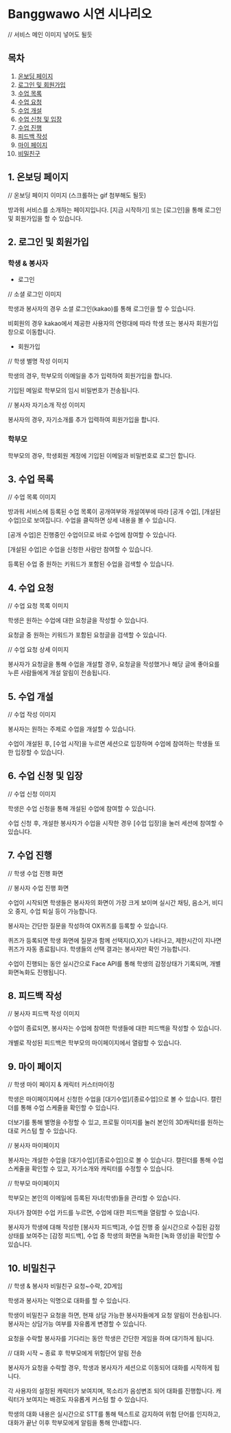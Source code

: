 # Banggwawo 시연 시나리오

// 서비스 메인 이미지 넣어도 될듯

## 목차
1. [온보딩 페이지](#1-온보딩-페이지)
2. [로그인 및 회원가입](#2-로그인-및-회원가입)
3. [수업 목록](#3-수업-목록)
4. [수업 요청](#4-수업-요청)
5. [수업 개설](#5-수업-개설)
6. [수업 신청 및 입장](#6-수업-신청-및-입장)
7. [수업 진행](#7-수업-진행)
8. [피드백 작성](#8-피드백-작성)
9. [마이 페이지](#9-마이-페이지)
10. [비밀친구](#10-비밀친구)

## 1. 온보딩 페이지

// 온보딩 페이지 이미지 (스크롤하는 gif 첨부해도 될듯)

방과워 서비스를 소개하는 페이지입니다. [지금 시작하기] 또는 [로그인]을 통해 로그인 및 회원가입을 할 수 있습니다.





## 2. 로그인 및 회원가입

### 학생 & 봉사자

- 로그인

// 소셜 로그인 이미지

학생과 봉사자의 경우 소셜 로그인(kakao)를 통해 로그인을 할 수 있습니다.

비회원의 경우 kakao에서 제공한 사용자의 연령대에 따라 학생 또는 봉사자 회원가입 창으로 이동합니다.



- 회원가입

// 학생 별명 작성 이미지

학생의 경우, 학부모의 이메일을 추가 입력하여 회원가입을 합니다.

기입된 메일로 학부모의 임시 비밀번호가 전송됩니다.



// 봉사자 자기소개 작성 이미지

봉사자의 경우, 자기소개를 추가 입력하여 회원가입을 합니다.



### 학부모

학부모의 경우, 학생회원 계정에 기입된 이메일과 비밀번호로 로그인 합니다. 





## 3. 수업 목록

// 수업 목록 이미지

방과워 서비스에 등록된 수업 목록이 공개여부와 개설여부에 따라 [공개 수업], [개설된 수업]으로 보여집니다. 수업을 클릭하면 상세 내용을 볼 수 있습니다.

[공개 수업]은 진행중인 수업이므로 바로 수업에 참여할 수 있습니다.

[개설된 수업]은 수업을 신청한 사람만 참여할 수 있습니다.



등록된 수업 중 원하는 키워드가 포함된 수업을 검색할 수 있습니다.







## 4. 수업 요청

// 수업 요청 목록 이미지

학생은 원하는 수업에 대한 요청글을 작성할 수 있습니다.

요청글 중 원하는 키워드가 포함된 요청글을 검색할 수 있습니다.

// 수업 요청 상세 이미지

봉사자가 요청글을 통해 수업을 개설할 경우, 요청글을 작성했거나 해당 글에 좋아요를 누른 사람들에게 개설 알림이 전송됩니다.







## 5. 수업 개설

// 수업 작성 이미지

봉사자는 원하는 주제로 수업을 개설할 수 있습니다.

수업이 개설된 후, [수업 시작]을 누르면 세션으로 입장하며 수업에 참여하는 학생들 또한 입장할 수 있습니다. 







## 6. 수업 신청 및 입장

// 수업 신청 이미지

학생은 수업 신청을 통해 개설된 수업에 참여할 수 있습니다.

수업 신청 후, 개설한 봉사자가 수업을 시작한 경우 [수업 입장]을 눌러 세션에 참여할 수 있습니다.







## 7. 수업 진행

// 학생 수업 진행 화면

// 봉사자 수업 진행 화면

수업이 시작되면 학생들은 봉사자의 화면이 가장 크게 보이며 실시간 채팅, 음소거, 비디오 중지, 수업 퇴실 등이 가능합니다.

봉사자는 간단한 질문을 작성하여 OX퀴즈를 등록할 수 있습니다.

퀴즈가 등록되면 학생 화면에 질문과 함께 선택지(O,X)가 나타나고, 제한시간이 지나면 퀴즈가 자동 종료됩니다. 학생들의 선택 결과는 봉사자만 확인 가능합니다.



수업이 진행되는 동안 실시간으로 Face API를 통해 학생의 감정상태가 기록되며, 개별 화면녹화도 진행됩니다.





## 8. 피드백 작성

// 봉사자 피드백 작성 이미지

수업이 종료되면, 봉사자는 수업에 참여한 학생들에 대한 피드백을 작성할 수 있습니다.

개별로 작성된 피드백은 학부모의 마이페이지에서 열람할 수 있습니다.





## 9. 마이 페이지

// 학생 마이 페이지 & 캐릭터 커스터마이징

학생은 마이페이지에서 신청한 수업을 [대기수업]/[종료수업]으로 볼 수 있습니다. 캘린더를 통해 수업 스케줄을 확인할 수 있습니다.

더보기를 통해 별명을 수정할 수 있고, 프로필 이미지를 눌러 본인의 3D캐릭터를 원하는대로 커스텀 할 수 있습니다.



// 봉사자 마이페이지

봉사자는 개설한 수업을 [대기수업]/[종료수업]으로 볼 수 있습니다. 캘린더를 통해 수업 스케줄을 확인할 수 있고, 자기소개와 캐릭터를 수정할 수 있습니다.



// 학부모 마이페이지

학부모는 본인의 이메일에 등록된 자녀(학생)들을 관리할 수 있습니다.

자녀가 참여한 수업 카드를 누르면, 수업에 대한 피드백을 열람할 수 있습니다.

봉사자가 학생에 대해 작성한 [봉사자 피드백]과, 수업 진행 중 실시간으로 수집된 감정상태를 보여주는 [감정 피드백], 수업 중 학생의 화면을 녹화한 [녹화 영상]을 확인할 수 있습니다.







## 10. 비밀친구

// 학생 & 봉사자 비밀친구 요청~수락, 2D게임

학생과 봉사자는 익명으로 대화를 할 수 있습니다.

학생이 비밀친구 요청을 하면, 현재 상담 가능한 봉사자들에게 요청 알림이 전송됩니다. 봉사자는 상담가능 여부를 자유롭게 변경할 수 있습니다.

요청을 수락할 봉사자를 기다리는 동안 학생은 간단한 게임을 하며 대기하게 됩니다.



// 대화 시작 ~ 종료 후 학부모에게 위험단어 알림 전송

봉사자가 요청을 수락할 경우, 학생과 봉사자가 세션으로 이동되어 대화를 시작하게 됩니다.

각 사용자의 설정된 캐릭터가 보여지며, 목소리가 음성변조 되어 대화를 진행합니다. 캐릭터가 보여지는 배경도 자유롭게 커스텀 할 수 있습니다.

학생의 대화 내용은 실시간으로 STT를 통해 텍스트로 감지하여 위험 단어를 인지하고, 대화가 끝난 이후 학부모에게 알림을 통해 안내합니다.
